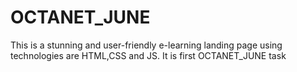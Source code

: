 # OCTANET_JUNE

This is a stunning and user-friendly e-learning landing page using technologies are HTML,CSS and JS. It is first OCTANET_JUNE task 
